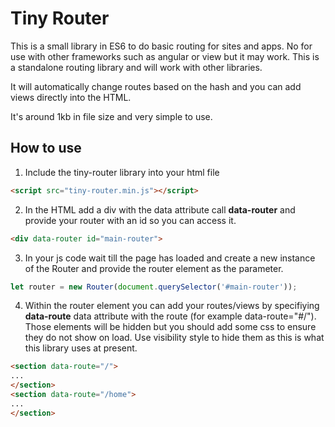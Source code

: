 # Tiny Router
This is a small library in ES6 to do basic routing for sites and apps. No for use with other frameworks such as angular or view but it may work. This is a standalone routing library and will work with other libraries.

It will automatically change routes based on the hash and you can add views directly into the HTML.

It's around 1kb in file size and very simple to use.

## How to use

1. Include the tiny-router library into your html file
```html
<script src="tiny-router.min.js"></script>
``` 

2. In the HTML add a div with the data attribute call **data-router** and provide your router with an id so you can access it.
```html
<div data-router id="main-router">
```
3. In your  js code wait till the page has loaded and create a new instance of the Router and provide the router element as the parameter.

```js
let router = new Router(document.querySelector('#main-router'));
```

4. Within the router element you can add your routes/views by specifiying **data-route** data attribute with the route (for example data-route="#/"). Those elements will be hidden but you should add some css to ensure they do not show on load. Use visibility style to hide them as this is what this library uses at present.  
 ```html
<section data-route="/">
...
</section>
<section data-route="/home">
...
</section>
```
```

